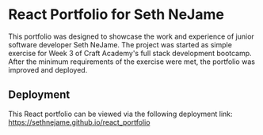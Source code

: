 # React Portfolio for Seth NeJame

This portfolio was designed to showcase the work and experience of junior software developer Seth NeJame.  The project was started as simple exercise for Week 3 of Craft Academy's full stack development bootcamp.  After the minimum requirements of the exercise were met, the portfolio was improved and deployed.

## Deployment

This React portfolio can be viewed via the following deployment link:
https://sethnejame.github.io/react_portfolio